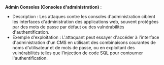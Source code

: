 **Admin Consoles (Consoles d'administration)** :

- Description : Les attaques contre les consoles d'administration ciblent les interfaces d'administration des applications web, souvent protégées par des mots de passe par défaut ou des vulnérabilités d'authentification.
- Exemple d'exploitation : L'attaquant peut essayer d'accéder à l'interface d'administration d'un CMS en utilisant des combinaisons courantes de noms d'utilisateur et de mots de passe, ou en exploitant des vulnérabilités telles que l'injection de code SQL pour contourner l'authentification.